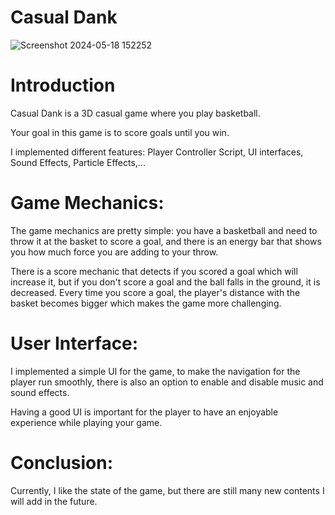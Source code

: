 # Casual Dank

![Screenshot 2024-05-18 152252](https://github.com/Vrayzix/CasualDunk/assets/137806796/65b970fe-d7de-4a4a-9e2f-148308da8d34)


# Introduction

Casual Dank is a 3D casual game where you play basketball.

Your goal in this game is to score goals until you win.

I implemented different features: Player Controller Script, UI interfaces, Sound Effects, Particle Effects,...

# Game Mechanics:


The game mechanics are pretty simple: you have a basketball and need to throw it at the basket to score a goal, and there is an energy bar that shows you how much force you are adding to your throw.

There is a score mechanic that detects if you scored a goal which will increase it, but if you don't score a goal and the ball falls in the ground, it is decreased. Every time you score a goal, the player's distance with the basket becomes bigger which makes the game more challenging.

# User Interface:


I implemented a simple UI for the game, to make the navigation for the player run smoothly, there is also an option to enable and disable music and sound effects.

Having a good UI is important for the player to have an enjoyable experience while playing your game.

# Conclusion:
Currently, I like the state of the game, but there are still many new contents I will add in the future.
